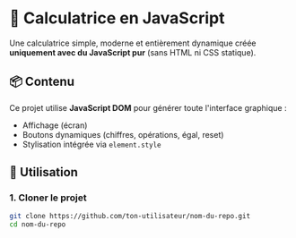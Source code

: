 # 🧮 Calculatrice en JavaScript

Une calculatrice simple, moderne et entièrement dynamique créée **uniquement avec du JavaScript pur** (sans HTML ni CSS statique).

## 📦 Contenu

Ce projet utilise **JavaScript DOM** pour générer toute l'interface graphique :
- Affichage (écran)
- Boutons dynamiques (chiffres, opérations, égal, reset)
- Stylisation intégrée via `element.style`

## 🚀 Utilisation

### 1. Cloner le projet

```bash
git clone https://github.com/ton-utilisateur/nom-du-repo.git
cd nom-du-repo
